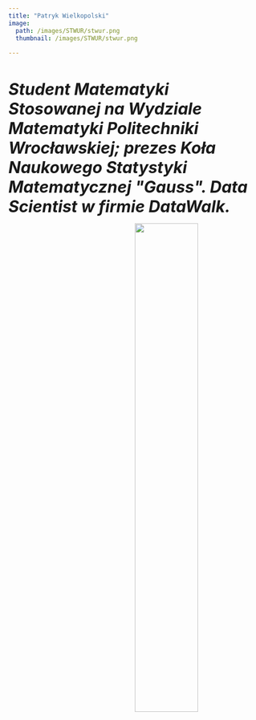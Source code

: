 ```yaml
---
title: "Patryk Wielkopolski"
image: 
  path: /images/STWUR/stwur.png
  thumbnail: /images/STWUR/stwur.png
 
---
```

<br/>

***<font size=6>Student Matematyki Stosowanej na Wydziale Matematyki Politechniki Wrocławskiej; prezes Koła Naukowego Statystyki Matematycznej "Gauss". Data Scientist w firmie DataWalk.</font>***

[<img src='https://datawalk.com/wp-content/uploads/2019/07/DataWalk-logo.png' id="logo" align="right" height="50%"  width="50%"/>](http://datawalk.com)



